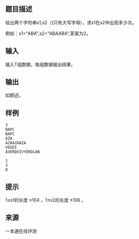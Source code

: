 ## 题目描述

给出两个字符串s1,s2（(只有大写字母），求s1在s2中出现多少次。

例如：s1="ABA",s2="ABAABA",答案为2。

## 输入

输入T组数据，每组数据输出结果。

## 输出

如题述。

## 样例

```input1
3
BAPC
BAPC
AZA
AZAAZAAZA
VEEDI
AVERDXIVYERDLAN
```

```output1
1
3
0
```

## 提示

1≤s1的长度 ≤104​​ ，1≤s2的长度 ≤106​​ 。


 ## 来源

 一本通在线评测 